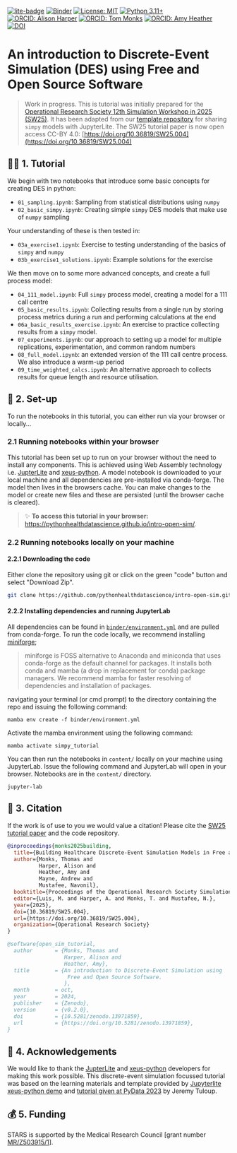 [![lite-badge](https://jupyterlite.rtfd.io/en/latest/_static/badge.svg)](https://pythonhealthdatascience.github.io/intro-open-sim/lab/index.html)
[![Binder](https://mybinder.org/badge_logo.svg)](https://mybinder.org/v2/gh/pythonhealthdatascience/intro-open-sim/HEAD?urlpath=%2Fdoc%2Ftree%2Fcontent%2F01_sampling.ipynb)
[![License: MIT](https://img.shields.io/badge/License-MIT-yellow.svg)](https://opensource.org/licenses/MIT)
[![Python 3.11+](https://img.shields.io/badge/python-3.11+-blue.svg)](https://www.python.org/downloads/release/python-3100/)
[![ORCID: Alison Harper](https://img.shields.io/badge/ORCID:_Alison_Harper-0000--0001--5274--5037-brightgreen)](https://orcid.org/0000-0001-5274-5037)
[![ORCID: Tom Monks](https://img.shields.io/badge/ORCID:_Tom_Monks-0000--0003--2631--4481-brightgreen)](https://orcid.org/0000-0003-2631-4481)
[![ORCID: Amy Heather](https://img.shields.io/badge/ORCID:_Amy_Heather-0000--0002--6596--3479-brightgreen)](https://orcid.org/0000-0002-6596-3479)
[![DOI](https://zenodo.org/badge/DOI/10.5281/zenodo.13971858.svg)](https://doi.org/10.5281/zenodo.13971858)


#  An introduction to Discrete-Event Simulation (DES) using Free and Open Source Software

> Work in progress.  This is tutorial was initially prepared for the [Operational Research Society 12th Simulation Workshop in 2025 (SW25)](https://www.theorsociety.com/ORS/ORS/Events/2025/Simulation-Workshop/SW25.aspx). It has been adapted from our [template repository](https://github.com/pythonhealthdatascience/stars-simpy-jupterlite) for sharing `simpy` models with JupyterLite.  The SW25 tutorial paper is now open access CC-BY 4.0: [https://doi.org/10.36819/SW25.004](https://doi.org/10.36819/SW25.004)

## 🧑‍💻 1. Tutorial

We begin with two notebooks that introduce some basic concepts for creating DES in python:

* `01_sampling.ipynb`: Sampling from statistical distributions using `numpy`
* `02_basic_simpy.ipynb`: Creating simple `simpy` DES models that make use of `numpy` sampling

Your understanding of these is then tested in:

* `03a_exercise1.ipynb`: Exercise to testing understanding of the basics of `simpy` and `numpy`
* `03b_exercise1_solutions.ipynb`: Example solutions for the exercise

We then move on to some more advanced concepts, and create a full process model:

* `04_111_model.ipynb`: Full `simpy` process model, creating a model for a 111 call centre 
* `05_basic_results.ipynb`: Collecting results from a single run by storing process metrics during a run and performing calculations at the end
* `06a_basic_results_exercise.ipynb`: An exercise to practice collecting results from a `simpy` model.
* `07_experiments.ipynb`: our approach to setting up a model for multiple replications, experimentation, and common random numbers
* `08_full_model.ipynb`: an extended version of the 111 call centre process. We also introduce a warm-up period
* `09_time_weighted_calcs.ipynb`: An alternative approach to collects results for queue length and resource utilisation.


## 🔧 2. Set-up

To run the notebooks in this tutorial, you can either run via your browser or locally...

### 2.1 Running notebooks within your browser

This tutorial has been set up to run on your browser without the need to install any components. This is achieved using Web Assembly technology i.e. [JupterLite](https://github.com/jupyterlite/jupyterlite) and [xeus-python](https://github.com/jupyter-xeus/xeus-python). A model notebook is downloaded to your local machine and all dependencies are pre-installed via conda-forge. The model then lives in the browsers cache. You can make changes to the model or create new files and these are persisted (until the browser cache is cleared).

> ✨ **To access this tutorial in your browser:** <https://pythonhealthdatascience.github.io/intro-open-sim/>.

### 2.2 Running notebooks locally on your machine

#### 2.2.1 Downloading the code

Either clone the repository using git or click on the green "code" button and select "Download Zip".

```bash
git clone https://github.com/pythonhealthdatascience/intro-open-sim.git
```

#### 2.2.2 Installing dependencies and running JupyterLab

All dependencies can be found in [`binder/environment.yml`]() and are pulled from conda-forge.  To run the code locally, we recommend installing [miniforge](https://github.com/conda-forge/miniforge);

> miniforge is FOSS alternative to Anaconda and miniconda that uses conda-forge as the default channel for packages. It installs both conda and mamba (a drop in replacement for conda) package managers.  We recommend mamba for faster resolving of dependencies and installation of packages. 

navigating your terminal (or cmd prompt) to the directory containing the repo and issuing the following command:

```
mamba env create -f binder/environment.yml
```

Activate the mamba environment using the following command:

```
mamba activate simpy_tutorial
```

You can then run the notebooks in `content/` locally on your machine using JupyterLab.  Issue the following command and JupyterLab will open in your browser. Notebooks are in the `content/` directory.

```
jupyter-lab
```

## 📝 3. Citation

If the work is of use to you we would value a citation!  Please cite the [SW25 tutorial paper](https://doi.org/10.36819/SW25.004) and the code repository.

```bibtex
@inproceedings{monks2025building,
  title={Building Healthcare Discrete-Event Simulation Models in Free and Open Source Software: An Introductory Tutorial},
  author={Monks, Thomas and
          Harper, Alison and
          Heather, Amy and
          Mayne, Andrew and
          Mustafee, Navonil},
  booktitle={Proceedings of the Operational Research Society Simulation Workshop 2025 (SW25)},
  editor={Luis, M. and Harper, A. and Monks, T. and Mustafee, N.},
  year={2025},
  doi={10.36819/SW25.004},
  url={https://doi.org/10.36819/SW25.004},
  organization={Operational Research Society}
}
```

```bibtex
@software{open_sim_tutorial,
  author       = {Monks, Thomas and
                  Harper, Alison and
                  Heather, Amy},
  title        = {An introduction to Discrete-Event Simulation using
                   Free and Open Source Software.
                  },
  month        = oct,
  year         = 2024,
  publisher    = {Zenodo},
  version      = {v0.2.0},
  doi          = {10.5281/zenodo.13971859},
  url          = {https://doi.org/10.5281/zenodo.13971859},
}
```

## 🤝 4. Acknowledgements

<!--TODO: Is this just relevant to the template repository, or likewise to this one?-->

We would like to thank the [JupterLite](https://github.com/jupyterlite/jupyterlite) and [xeus-python](https://github.com/jupyter-xeus/xeus-python) developers for making this work possible. This discrete-event simulation focussed tutorial was based on the learning materials and template provided by [Jupyterlite xeus-python demo](https://github.com/jupyterlite/xeus-python-demo) and [tutorial given at PyData 2023](https://www.youtube.com/watch?v=WXRslU9D3bo) by Jeremy Tuloup.

## 💰 5. Funding

STARS is supported by the Medical Research Council [grant number [MR/Z503915/1](https://gtr.ukri.org/projects?ref=MR%2FZ503915%2F1)].
